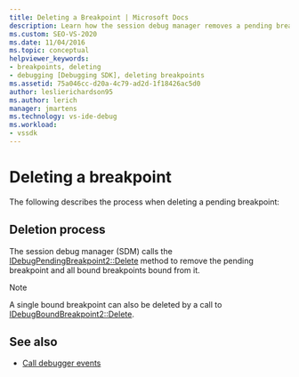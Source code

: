 ```yaml
---
title: Deleting a Breakpoint | Microsoft Docs
description: Learn how the session debug manager removes a pending breakpoint and all bound breakpoints bound from it when a pending breakpoint is deleted.
ms.custom: SEO-VS-2020
ms.date: 11/04/2016
ms.topic: conceptual
helpviewer_keywords:
- breakpoints, deleting
- debugging [Debugging SDK], deleting breakpoints
ms.assetid: 75a046cc-d20a-4c79-ad2d-1f18426ac5d0
author: leslierichardson95
ms.author: lerich
manager: jmartens
ms.technology: vs-ide-debug
ms.workload:
- vssdk
---
```

# Deleting a breakpoint
The following describes the process when deleting a pending breakpoint:

## Deletion process
 The session debug manager (SDM) calls the [IDebugPendingBreakpoint2::Delete](../../extensibility/debugger/reference/idebugpendingbreakpoint2-delete.md) method to remove the pending breakpoint and all bound breakpoints bound from it.

> [!NOTE]
> A single bound breakpoint can also be deleted by a call to [IDebugBoundBreakpoint2::Delete](../../extensibility/debugger/reference/idebugboundbreakpoint2-delete.md).

## See also
- [Call debugger events](../../extensibility/debugger/calling-debugger-events.md)
